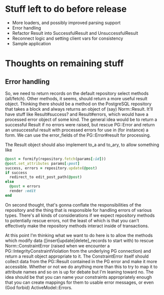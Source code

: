 # Stuff left to do before release

* More loaders, and possibly improved parsing support
* Error handling
* Refactor Result into SuccessfulResult and UnsuccessfulResult
* Reconnect logic and setting client vars for consistency
* Sample application

# Thoughts on remaining stuff

## Error handling

So, we need to return records on the default repository select methods
(all/fetch). Other methods, it seems, should return a more useful result object.
Thinking there should be a method on the PostgreSQL repository that takes a
block and always returns an object of (say) Norm::Result. It'll have stuff like
Result#success? and Result#errors, which would have a processed error object of
some kind. The general idea would be to return a successful Result if no errors
were raised, but rescue PG::Error and return an unsuccessful result with
processed errors for use in (for instance) a form. We can use the error_fields
of the PG::Error#result for processing.

The Result object should also implement to_a and to_ary, to allow something like

```ruby
@post = formify(repository.fetch(params[:id]))
@post.set_attributes params[:post]
success, errors = repository.update(@post)
if success
  redirect_to edit_post_path(@post)
else
  @post = errors
  render :edit
end
```

On second thought, that's gonna conflate the responsibilities of the repository
and the thing that is responsible for handling errors of various types. There's
all kinds of considerations if we expect repository methods to potentially
rescue errors, not the least of which is that you can't effectively make the
repository methods interact inside of transactions.

At this point I'm thinking what we want to do here is to allow the methods which
modify data ([insert|update|delete]_records to start with) to rescue
Norm::ConstraintError (raised when we encounter a
PG::IntegrityConstraintViolation from the underlying PG connection) and return
a result object appropriate to it. The ConstraintError itself should collect
data from the PG::Result contained in the PG error and make it more accessible.
Whether or not we do anything more than this to try to map it to attribute names
and so on is up for debate but I'm leaning toward no. The idea should be that
you can name your constraints appropriately enough that you can create mappings
for them to usable error messages, or even (God forbid) ActiveModel::Errors.
